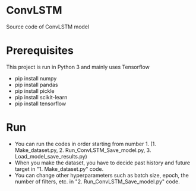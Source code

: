 # ConvLSTM
Source code of ConvLSTM model

# Prerequisites
This project is run in Python 3 and mainly uses Tensorflow
* pip install numpy
* pip install pandas
* pip install pickle
* pip install scikit-learn
* pip install tensorflow

# Run
- You can run the codes in order starting from number 1. (1. Make_dataset.py, 2. Run_ConvLSTM_Save_model.py, 3. Load_model_save_results.py)
- When you make the dataset, you have to decide past history and future target in "1. Make_dataset.py" code.
- You can change other hyperparameters such as batch size, epoch, the number of filters, etc. in "2. Run_ConvLSTM_Save_model.py" code.
  
